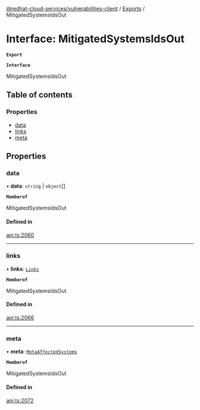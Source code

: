[@redhat-cloud-services/vulnerabilities-client](../README.md) / [Exports](../modules.md) / MitigatedSystemsIdsOut

# Interface: MitigatedSystemsIdsOut

**`Export`**

**`Interface`**

MitigatedSystemsIdsOut

## Table of contents

### Properties

- [data](MitigatedSystemsIdsOut.md#data)
- [links](MitigatedSystemsIdsOut.md#links)
- [meta](MitigatedSystemsIdsOut.md#meta)

## Properties

### data

• **data**: `string` \| `object`[]

**`Memberof`**

MitigatedSystemsIdsOut

#### Defined in

[api.ts:2060](https://github.com/RedHatInsights/javascript-clients/blob/master/packages/vulnerabilities/api.ts#L2060)

___

### links

• **links**: [`Links`](Links.md)

**`Memberof`**

MitigatedSystemsIdsOut

#### Defined in

[api.ts:2066](https://github.com/RedHatInsights/javascript-clients/blob/master/packages/vulnerabilities/api.ts#L2066)

___

### meta

• **meta**: [`MetaAffectedSystems`](MetaAffectedSystems.md)

**`Memberof`**

MitigatedSystemsIdsOut

#### Defined in

[api.ts:2072](https://github.com/RedHatInsights/javascript-clients/blob/master/packages/vulnerabilities/api.ts#L2072)
